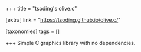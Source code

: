+++
title = "tsoding's olive.c"

[extra]
link = "https://tsoding.github.io/olive.c/"

[taxonomies]
tags = []

+++
Simple C graphics library with no dependencies.
